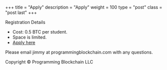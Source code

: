 +++
title = "Apply"
description = "Apply"
weight = 100
type = "post"
class = "post last"
+++

Registration Details

  * Cost: 0.5 BTC per student.
  * Space is limited.
  * [Apply here](https://goo.gl/forms/6FBsaYRMipA6j7JN2)

Please email jimmy at programmingblockchain.com with any questions.

Copyright &copy; Programming Blockchain LLC
